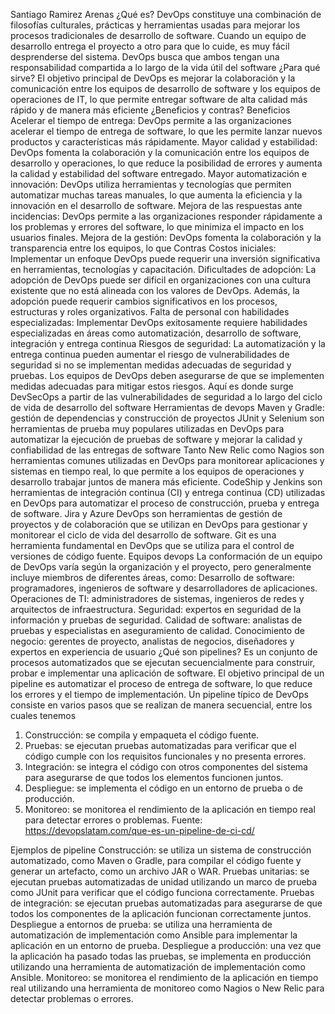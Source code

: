 Santiago Ramirez Arenas 
¿Qué es?
DevOps constituye una combinación de filosofías culturales, prácticas y herramientas usadas para mejorar los procesos tradicionales de desarrollo de software. 
Cuando un equipo de desarrollo entrega el proyecto a otro para que lo cuide, es muy fácil desprenderse del sistema. DevOps busca que ambos tengan una responsabilidad compartida a lo largo de la vida útil del software
¿Para qué sirve?
El objetivo principal de DevOps es mejorar la colaboración y la comunicación entre los equipos de desarrollo de software y los equipos de operaciones de IT, lo que permite entregar software de alta calidad más rápido y de manera más eficiente
¿Beneficios y contras?
Beneficios
Acelerar el tiempo de entrega: DevOps permite a las organizaciones acelerar el tiempo de entrega de software, lo que les permite lanzar nuevos productos y características más rápidamente.
Mayor calidad y estabilidad: DevOps fomenta la colaboración y la comunicación entre los equipos de desarrollo y operaciones, lo que reduce la posibilidad de errores y aumenta la calidad y estabilidad del software entregado.
Mayor automatización e innovación: DevOps utiliza herramientas y tecnologías que permiten automatizar muchas tareas manuales, lo que aumenta la eficiencia y la innovación en el desarrollo de software.
Mejora de las respuestas ante incidencias: DevOps permite a las organizaciones responder rápidamente a los problemas y errores del software, lo que minimiza el impacto en los usuarios finales.
Mejora de la gestión: DevOps fomenta la colaboración y la transparencia entre los equipos, lo que 
Contras
Costos iniciales: Implementar un enfoque DevOps puede requerir una inversión significativa en herramientas, tecnologías y capacitación. 
Dificultades de adopción: La adopción de DevOps puede ser difícil en organizaciones con una cultura existente que no está alineada con los valores de DevOps. Además, la adopción puede requerir cambios significativos en los procesos, estructuras y roles organizativos.
Falta de personal con habilidades especializadas: Implementar DevOps exitosamente requiere habilidades especializadas en áreas como automatización, desarrollo de software, integración y entrega continua
Riesgos de seguridad: La automatización y la entrega continua pueden aumentar el riesgo de vulnerabilidades de seguridad si no se implementan medidas adecuadas de seguridad y pruebas. Los equipos de DevOps deben asegurarse de que se implementen medidas adecuadas para mitigar estos riesgos. Aquí es donde surge DevSecOps a partir de las vulnerabilidades de seguridad a lo largo del ciclo de vida de desarrollo del software
Herramientas de devops
Maven y Gradle: gestión de dependencias y construcción de proyectos
JUnit y Selenium son herramientas de prueba muy populares utilizadas en DevOps para automatizar la ejecución de pruebas de software y mejorar la calidad y confiabilidad de las entregas de software
Tanto New Relic como Nagios son herramientas comunes utilizadas en DevOps para monitorear aplicaciones y sistemas en tiempo real, lo que permite a los equipos de operaciones y desarrollo trabajar juntos de manera más eficiente.
CodeShip y Jenkins son herramientas de integración continua (CI) y entrega continua (CD) utilizadas en DevOps para automatizar el proceso de construcción, prueba y entrega de software.
Jira y Azure DevOps son herramientas de gestión de proyectos y de colaboración que se utilizan en DevOps para gestionar y monitorear el ciclo de vida del desarrollo de software.
Git es una herramienta fundamental en DevOps que se utiliza para el control de versiones de código fuente.
Equipos devops
La conformación de un equipo de DevOps varía según la organización y el proyecto, pero generalmente incluye miembros de diferentes áreas, como:
Desarrollo de software: programadores, ingenieros de software y desarrolladores de aplicaciones.
Operaciones de TI: administradores de sistemas, ingenieros de redes y arquitectos de infraestructura.
Seguridad: expertos en seguridad de la información y pruebas de seguridad.
Calidad de software: analistas de pruebas y especialistas en aseguramiento de calidad.
Conocimiento de negocio: gerentes de proyecto, analistas de negocios, diseñadores y expertos en experiencia de usuario
¿Qué son pipelines?
Es un conjunto de procesos automatizados que se ejecutan secuencialmente para construir, probar e implementar una aplicación de software. El objetivo principal de un pipeline es automatizar el proceso de entrega de software, lo que reduce los errores y el tiempo de implementación.
Un pipeline típico de DevOps consiste en varios pasos que se realizan de manera secuencial, entre los cuales tenemos
1.	Construcción: se compila y empaqueta el código fuente.
2.	Pruebas: se ejecutan pruebas automatizadas para verificar que el código cumple con los requisitos funcionales y no presenta errores.
3.	Integración: se integra el código con otros componentes del sistema para asegurarse de que todos los elementos funcionen juntos.
4.	Despliegue: se implementa el código en un entorno de prueba o de producción.
5.	Monitoreo: se monitorea el rendimiento de la aplicación en tiempo real para detectar errores o problemas.
Fuente: https://devopslatam.com/que-es-un-pipeline-de-ci-cd/

Ejemplos de pipeline
Construcción: se utiliza un sistema de construcción automatizado, como Maven o Gradle, para compilar el código fuente y generar un artefacto, como un archivo JAR o WAR.
Pruebas unitarias: se ejecutan pruebas automatizadas de unidad utilizando un marco de prueba como JUnit para verificar que el código funciona correctamente.
Pruebas de integración: se ejecutan pruebas automatizadas para asegurarse de que todos los componentes de la aplicación funcionan correctamente juntos.
Despliegue a entornos de prueba: se utiliza una herramienta de automatización de implementación como Ansible para implementar la aplicación en un entorno de prueba.
Despliegue a producción: una vez que la aplicación ha pasado todas las pruebas, se implementa en producción utilizando una herramienta de automatización de implementación como Ansible.
Monitoreo: se monitorea el rendimiento de la aplicación en tiempo real utilizando una herramienta de monitoreo como Nagios o New Relic para detectar problemas o errores.
